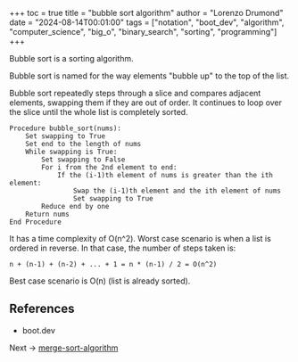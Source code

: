 +++
toc = true
title = "bubble sort algorithm"
author = "Lorenzo Drumond"
date = "2024-08-14T00:01:00"
tags = ["notation",  "boot_dev",  "algorithm",  "computer_science",  "big_o",  "binary_search",  "sorting",  "programming"]
+++



Bubble sort is a sorting algorithm.

Bubble sort is named for the way elements "bubble up" to the top of the list.

Bubble sort repeatedly steps through a slice and compares adjacent elements, swapping them if they are out of order. It continues to loop over the slice until the whole list is completely sorted.

```
Procedure bubble_sort(nums):
    Set swapping to True
    Set end to the length of nums
    While swapping is True:
        Set swapping to False
        For i from the 2nd element to end:
            If the (i-1)th element of nums is greater than the ith element:
                Swap the (i-1)th element and the ith element of nums
                Set swapping to True
        Reduce end by one
    Return nums
End Procedure
```

It has a time complexity of O(n^2). Worst case scenario is when a list is ordered in reverse. In that case, the number of steps taken is:

```
n + (n-1) + (n-2) + ... + 1 = n * (n-1) / 2 = O(n^2)
```

Best case scenario is O(n) (list is already sorted).

## References

- boot.dev

Next -> [merge-sort-algorithm](/wiki/merge-sort-algorithm/)
